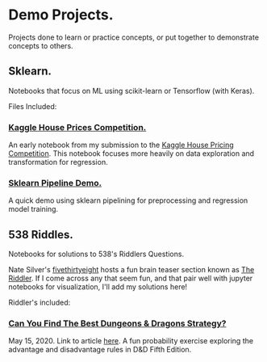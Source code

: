 # Demo Projects.

Projects done to learn or practice concepts, or put together to demonstrate concepts to others.

## Sklearn.

Notebooks that focus on ML using scikit-learn or Tensorflow (with Keras).

Files Included:
### [Kaggle House Prices Competition.](https://github.com/apdachowicz/test-projects/blob/master/sklearn/regression/house-prices-random-forest-regression-analysis.ipynb)
An early notebook from my submission to the [Kaggle House Pricing Competition](https://www.kaggle.com/c/house-prices-advanced-regression-techniques). This notebook focuses more heavily on data exploration and transformation for regression.

### [Sklearn Pipeline Demo.](https://github.com/apdachowicz/test-projects/blob/master/sklearn/regression/sklearn_regression_pipeline_demo.ipynb)
A quick demo using sklearn pipelining for preprocessing and regression model training.

## 538 Riddles.

Notebooks for solutions to 538's Riddlers Questions.

Nate Silver's [fivethirtyeight](https://fivethirtyeight.com/) hosts a fun brain teaser section known as [The Riddler](https://fivethirtyeight.com/tag/the-riddler/). If I come across any that seem fun, and that pair well with jupyter notebooks for visualization, I'll add my solutions here! 

Riddler's included:
### [Can You Find The Best Dungeons & Dragons Strategy?](https://github.com/apdachowicz/test-projects/blob/master/538_Riddles/05152020_DnD.ipynb)
May 15, 2020. Link to article [here](https://fivethirtyeight.com/features/can-you-find-the-best-dungeons-dragons-strategy/). A fun probability exercise exploring the advantage and disadvantage rules in D&D Fifth Edition.
